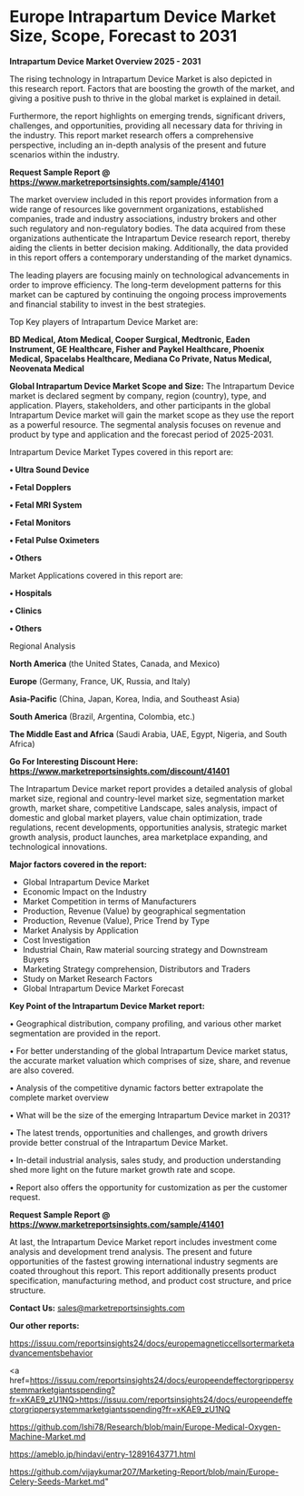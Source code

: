 # Europe Intrapartum Device Market Size, Scope, Forecast to 2031

<Strong> Intrapartum Device Market Overview 2025 - 2031</strong>

The rising technology in Intrapartum Device Market is also depicted in this research report. Factors that are boosting the growth of the market, and giving a positive push to thrive in the global market is explained in detail.

Furthermore, the report highlights on emerging trends, significant drivers, challenges, and opportunities, providing all necessary data for thriving in the industry. This report market research offers a comprehensive perspective, including an in-depth analysis of the present and future scenarios within the industry.

<strong>Request Sample Report @ <a href=https://www.marketreportsinsights.com/sample/41401>https://www.marketreportsinsights.com/sample/41401</a></strong>

The market overview included in this report provides information from a wide range of resources like government organizations, established companies, trade and industry associations, industry brokers and other such regulatory and non-regulatory bodies. The data acquired from these organizations authenticate the Intrapartum Device research report, thereby aiding the clients in better decision making. Additionally, the data provided in this report offers a contemporary understanding of the market dynamics.

The leading players are focusing mainly on technological advancements in order to improve efficiency. The long-term development patterns for this market can be captured by continuing the ongoing process improvements and financial stability to invest in the best strategies.

Top Key players of Intrapartum Device Market are:

<strong>BD Medical, Atom Medical, Cooper Surgical, Medtronic, Eaden Instrument, GE Healthcare, Fisher and Paykel Healthcare, Phoenix Medical, Spacelabs Healthcare, Mediana Co Private, Natus Medical, Neovenata Medical</strong>

<strong><b>Global Intrapartum Device Market Scope and Size:</b></strong>
The Intrapartum Device market is declared segment by company, region (country), type, and application. Players, stakeholders, and other participants in the global Intrapartum Device market will gain the market scope as they use the report as a powerful resource. The segmental analysis focuses on revenue and product by type and application and the forecast period of 2025-2031.

Intrapartum Device Market Types covered in this report are:

<strong>•  Ultra Sound Device

•  Fetal Dopplers

•  Fetal MRI System

•  Fetal Monitors

•  Fetal Pulse Oximeters

•  Others</strong>

Market Applications covered in this report are:

<strong>•  Hospitals

•  Clinics

•  Others</strong> 

Regional Analysis

<strong>North America</strong> (the United States, Canada, and Mexico)

<strong>Europe</strong> (Germany, France, UK, Russia, and Italy)

<strong>Asia-Pacific</strong> (China, Japan, Korea, India, and Southeast Asia)

<strong>South America</strong> (Brazil, Argentina, Colombia, etc.)

<strong>The Middle East and Africa</strong> (Saudi Arabia, UAE, Egypt, Nigeria, and South Africa)

<strong>Go For Interesting Discount Here: <a href=https://www.marketreportsinsights.com/discount/41401>https://www.marketreportsinsights.com/discount/41401</a></strong>

The Intrapartum Device market report provides a detailed analysis of global market size, regional and country-level market size, segmentation market growth, market share, competitive Landscape, sales analysis, impact of domestic and global market players, value chain optimization, trade regulations, recent developments, opportunities analysis, strategic market growth analysis, product launches, area marketplace expanding, and technological innovations.

<strong><b>Major factors covered in the report:</b></strong>
<ul>
  <li>Global Intrapartum Device Market </li>
  <li>Economic Impact on the Industry</li>
  <li>Market Competition in terms of Manufacturers</li>
  <li>Production, Revenue (Value) by geographical segmentation</li>
  <li>Production, Revenue (Value), Price Trend by Type</li>
  <li>Market Analysis by Application</li>
  <li>Cost Investigation</li>
  <li>Industrial Chain, Raw material sourcing strategy and Downstream Buyers</li>
  <li>Marketing Strategy comprehension, Distributors and Traders</li>
  <li>Study on Market Research Factors</li>
  <li>Global Intrapartum Device Market Forecast</li>
</ul>

<strong><b>Key Point of the Intrapartum Device Market report:</b></strong>

• Geographical distribution, company profiling, and various other market segmentation are provided in the report.

• For better understanding of the global Intrapartum Device market status, the accurate market valuation which comprises of size, share, and revenue are also covered.

• Analysis of the competitive dynamic factors better extrapolate the complete market overview

• What will be the size of the emerging Intrapartum Device market in 2031?

• The latest trends, opportunities and challenges, and growth drivers provide better construal of the Intrapartum Device Market.

• In-detail industrial analysis, sales study, and production understanding shed more light on the future market growth rate and scope.

• Report also offers the opportunity for customization as per the customer request.

<strong>Request Sample Report @ <a href=https://www.marketreportsinsights.com/sample/41401>https://www.marketreportsinsights.com/sample/41401</a></strong>

At last, the Intrapartum Device Market report includes investment come analysis and development trend analysis. The present and future opportunities of the fastest growing international industry segments are coated throughout this report. This report additionally presents product specification, manufacturing method, and product cost structure, and price structure.

<strong>Contact Us:</strong>
sales@marketreportsinsights.com

<strong>Our other reports:</strong>

<a href=https://issuu.com/reportsinsights24/docs/europemagneticcellsortermarketadvancementsbehavior>https://issuu.com/reportsinsights24/docs/europemagneticcellsortermarketadvancementsbehavior</a>

<a href=https://issuu.com/reportsinsights24/docs/europeendeffectorgrippersystemmarketgiantsspending?fr=xKAE9_zU1NQ>https://issuu.com/reportsinsights24/docs/europeendeffectorgrippersystemmarketgiantsspending?fr=xKAE9_zU1NQ</a>

<a href=https://github.com/Ishi78/Research/blob/main/Europe-Medical-Oxygen-Machine-Market.md>https://github.com/Ishi78/Research/blob/main/Europe-Medical-Oxygen-Machine-Market.md</a>

<a href=https://ameblo.jp/hindavi/entry-12891643771.html>https://ameblo.jp/hindavi/entry-12891643771.html</a>

<a href=https://github.com/vijaykumar207/Marketing-Report/blob/main/Europe-Celery-Seeds-Market.md>https://github.com/vijaykumar207/Marketing-Report/blob/main/Europe-Celery-Seeds-Market.md</a>"
